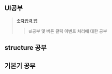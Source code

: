 ## UI공부  
> [숫자입력 앱](./Prac_StackView)  
> > ui공부 및 버튼 클릭 이벤트 처리에 대한 공부  

## structure 공부  


## 기본기 공부  
